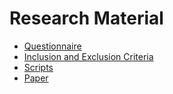 # Research Material

- [Questionnaire](data/material/RMQuestionnaire.md)
- [Inclusion and Exclusion Criteria](data/material/RMCriteria.md)
- [Scripts](data/material/scripts.md)
- [Paper](Paper.pdf)
